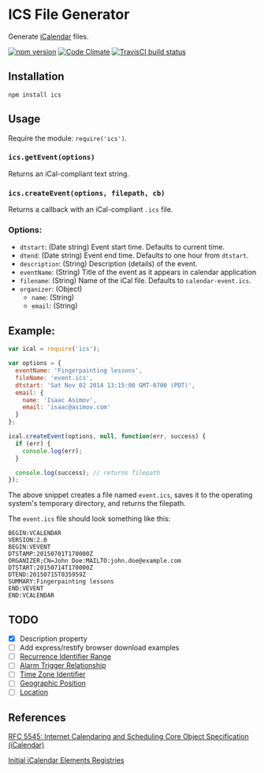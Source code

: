 ICS File Generator
==================

Generate [iCalendar](http://tools.ietf.org/html/rfc5545) files.

[![npm version](https://badge.fury.io/js/ics.svg)](http://badge.fury.io/js/ics)
[![Code Climate](https://codeclimate.com/github/adamgibbons/ics/badges/gpa.svg)](https://codeclimate.com/github/adamgibbons/ics)
[![TravisCI build status](https://travis-ci.org/adamgibbons/ics.svg?branch=master)](https://travis-ci.org/adamgibbons/ics.svg?branch=master)

## Installation

`npm install ics`

## Usage

Require the module: `require('ics')`.

### `ics.getEvent(options)`

Returns an iCal-compliant text string.

### `ics.createEvent(options, filepath, cb)`

Returns a callback with an iCal-compliant `.ics` file.

### Options:
- `dtstart`: (Date string) Event start time. Defaults to current time.
- `dtend`: (Date string) Event end time. Defaults to one hour from `dtstart`.
- `description`: (String) Description (details) of the event.
- `eventName`: (String) Title of the event as it appears in calendar application
- `filename`: (String) Name of the iCal file. Defaults to `calendar-event.ics`.
- `organizer`: (Object)
  - `name`: (String)
  - `email`: (String)

## Example:

```javascript
var ical = require('ics');

var options = {
  eventName: 'Fingerpainting lessons',
  fileName: 'event.ics',
  dtstart: 'Sat Nov 02 2014 13:15:00 GMT-0700 (PDT)',
  email: {
    name: 'Isaac Asimov',
    email: 'isaac@asimov.com'
  }
};

ical.createEvent(options, null, function(err, success) {
  if (err) {
    console.log(err);
  }

  console.log(success); // returns filepath
});
```

The above snippet creates a file named `event.ics`, saves it to the operating
system's temporary directory, and returns the filepath.

The `event.ics` file should look something like this:

```
BEGIN:VCALENDAR
VERSION:2.0
BEGIN:VEVENT
DTSTAMP:20150701T170000Z
ORGANIZER;CN=John Doe:MAILTO:john.doe@example.com
DTSTART:20150714T170000Z
DTEND:20150715T035959Z
SUMMARY:Fingerpainting lessons
END:VEVENT
END:VCALENDAR
```

## TODO

- [x] Description property
- [ ] Add express/restify browser download examples
- [ ] [Recurrence Identifier Range](http://tools.ietf.org/html/rfc5545#section-3.2.13)
- [ ] [Alarm Trigger Relationship](http://tools.ietf.org/html/rfc5545#section-3.2.14)
- [ ] [Time Zone Identifier](http://tools.ietf.org/html/rfc5545#section-3.2.19)
- [ ] [Geographic Position](http://tools.ietf.org/html/rfc5545#section-3.8.1.6)
- [ ] [Location](http://tools.ietf.org/html/rfc5545#section-3.8.1.7)

## References

[RFC 5545: Internet Calendaring and Scheduling Core Object Specification (iCalendar)](http://tools.ietf.org/html/rfc5545)

[Initial iCalendar Elements Registries](http://tools.ietf.org/html/rfc5545#section-8.3)
